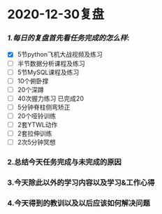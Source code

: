 # 2020-12-30复盘

### **_1.每日的复盘首先看任务完成的怎么样_**:
- [x] 5节python飞机大战视频及练习
- [ ] 半节数据分析课程及练习
- [ ] 5节MySQL课程及练习
- [ ] 10个俯卧撑
- [ ] 20个深蹲
- [ ] 40次握力练习 已完成20
- [ ] 5分钟脊柱侧弯矫正
- [ ] 20个哑铃训练
- [ ] 2套YTWL动作
- [ ] 2套拉伸训练
- [ ] 2次5分钟冥想

### 2.总结今天任务完成与未完成的原因



### 3.今天除此以外的学习内容以及学习&工作心得


### 4.今天得到的教训以及以后应该如何解决问题